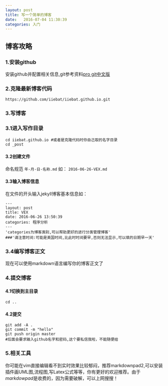```yaml
---
layout: post
title: 写一个简单的博客
date:   2016-07-04 11:30:39
categories: 入门
---
```


## 博客攻略

### 1.安装github

安装github并配置相关信息,git参考资料[pro git中文版](/_data/Git.pdf)

### 2.克隆最新博客代码

```
https://github.com/iiebat/iiebat.github.io.git
```

### 3.写博客

### 3.1进入写作目录

```
cd iiebat.github.io #或者是克隆代码时你自己取的名字目录
cd _post
```

#### 3.2创建文件

命名规范 `年-月-日-名称.md` 如： `2016-06-26-VEX.md`

#### 3.3输入博客信息

在文件的开头输入jekyll博客基本信息如：

```
---
layout: post
title: VEX
date: 2016-06-26 13:50:39
categories: 程序分析
---
'categories为博客类别,可以帮助更好的进行分类管理博客'
###'请注意时间:可能是美国时间,比此时时间要早,否则无法显示,可以填的日期早一天'
```

### 3.4编写博客正文

现在可以使用markdown语言编写你的博客正文了

### 4.提交博客

#### 4.1切换到主目录

```
cd ..
```

#### 4.2提交

```
git add -A .
git commit -m "hello"
git push origin master
#后面会要求输入github名字和密码,这个要私信我啦，不能随便给
```

### 5.相关工具

你可能在vim直接编辑看不到实时效果比较郁闷，推荐markdownpad2,可以安装插件画UML图,流程图,写Latex公式等等，你有更好的欢迎推荐。由于*markdowpad*是收费的，因为需要破解，可以上网搜搜！

